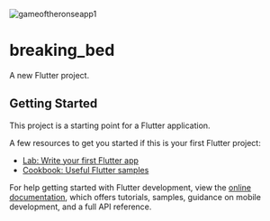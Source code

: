 ![gameoftheronseapp1](https://github.com/Abdo73873/game_of_thrones-cleanArc/assets/88721486/82daa4f4-78bb-4e8c-8cbd-d396cce428d6)

# breaking_bed

A new Flutter project.

## Getting Started

This project is a starting point for a Flutter application.

A few resources to get you started if this is your first Flutter project:

- [Lab: Write your first Flutter app](https://docs.flutter.dev/get-started/codelab)
- [Cookbook: Useful Flutter samples](https://docs.flutter.dev/cookbook)

For help getting started with Flutter development, view the
[online documentation](https://docs.flutter.dev/), which offers tutorials,
samples, guidance on mobile development, and a full API reference.
